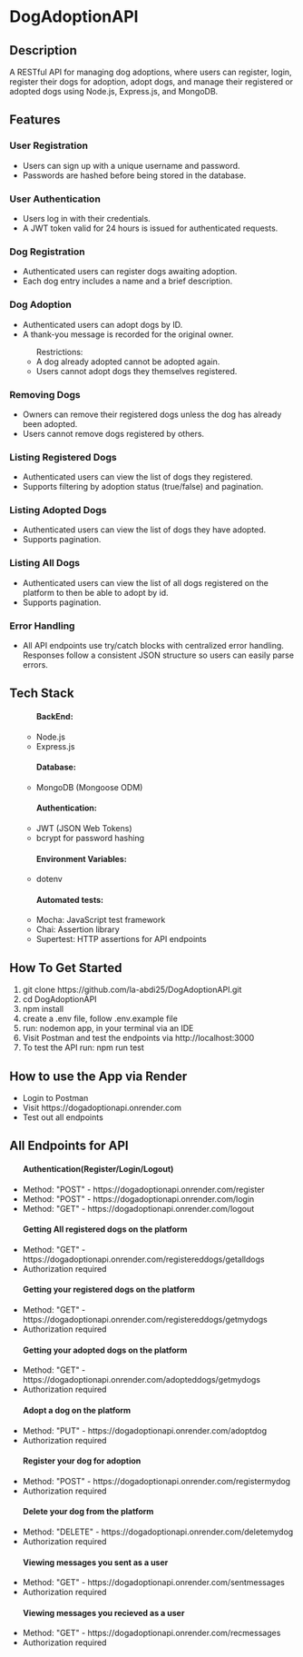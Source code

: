 # DogAdoptionAPI

<h2>Description</h2>
<p>A RESTful API for managing dog adoptions, where users can register, login, register their dogs for adoption, adopt dogs, and manage their registered or adopted dogs using Node.js, Express.js, and MongoDB.</p>

<h2>Features</h2>
<h3>User Registration</h3>
<ul>
  <li>Users can sign up with a unique username and password.</li>
  <li>Passwords are hashed before being stored in the database.</li>
</ul>

<h3>User Authentication</h3>
<ul>
  <li>Users log in with their credentials.</li>
  <li>A JWT token valid for 24 hours is issued for authenticated requests.</li>
</ul>


<h3>Dog Registration</h3>
<ul>
  <li>Authenticated users can register dogs awaiting adoption.</li>
  <li>Each dog entry includes a name and a brief description.</li>
</ul>


<h3>Dog Adoption</h3>
<ul>
  <li>Authenticated users can adopt dogs by ID.</li>
  <li>A thank-you message is recorded for the original owner.</li>
  <ul>Restrictions:
    <li>A dog already adopted cannot be adopted again.</li>
    <li>Users cannot adopt dogs they themselves registered.</li>
  </ul>
</ul>


<h3>Removing Dogs</h3>
<ul>
  <li>Owners can remove their registered dogs unless the dog has already been adopted.</li>
  <li>Users cannot remove dogs registered by others.</li>
</ul>


<h3>Listing Registered Dogs</h3>
<ul>
  <li>Authenticated users can view the list of dogs they registered.</li>
  <li>Supports filtering by adoption status (true/false) and pagination.</li>
</ul>

<h3>Listing Adopted Dogs</h3>
<ul>
  <li>Authenticated users can view the list of dogs they have adopted.</li>
  <li>Supports pagination.</li>
</ul>

<h3>Listing All Dogs</h3>
<ul>
  <li>Authenticated users can view the list of all dogs registered on the platform to then be able to adopt by id.</li>
  <li>Supports pagination.</li>
</ul>

<h3>Error Handling</h3>
<ul>
  <li>All API endpoints use try/catch blocks with centralized error handling. Responses follow a consistent JSON structure so users can easily parse errors.</li>
</ul>

<h2>Tech Stack</h2>
<ul>
  <ul>
    <h4>BackEnd:</h4>
    <li>Node.js</li>
    <li>Express.js</li>
  </ul>
   <ul>
    <h4>Database:</h4>
    <li>MongoDB (Mongoose ODM)</li>
  </ul>
  <ul>
    <h4>Authentication:</h4>
    <li>JWT (JSON Web Tokens)</li>
    <li>bcrypt for password hashing</li>
  </ul>
  <ul>
    <h4>Environment Variables:</h4>
    <li>dotenv</li>
  </ul>
  <ul>
    <h4>Automated tests:</h4>
    <li>Mocha: JavaScript test framework</li>
    <li>Chai: Assertion library</li>
    <li>Supertest: HTTP assertions for API endpoints</li>
  </ul>
</ul>
  
<h2>How To Get Started</h2>
<ol>
  <li>git clone https://github.com/la-abdi25/DogAdoptionAPI.git</li>
  <li>cd DogAdoptionAPI</li>
  <li>npm install</li>
  <li>create a .env file, follow .env.example file</li>
  <li>run: nodemon app, in your terminal via an IDE</li>
  <li>Visit Postman and test the endpoints via http://localhost:3000</li>
  <li>To test the API run: npm run test</li>
</ol>

<h2>How to use the App via Render</h2>
<ul>
  <li>Login to Postman</li>
  <li>Visit https://dogadoptionapi.onrender.com</li>
  <li>Test out all endpoints</li>
</ul>

<h2>All Endpoints for API</h2>
<ul>
  <h4>Authentication(Register/Login/Logout)</h4>
  <li>Method: "POST" - https://dogadoptionapi.onrender.com/register</li>
  <li>Method: "POST" - https://dogadoptionapi.onrender.com/login</li>
  <li>Method: "GET" - https://dogadoptionapi.onrender.com/logout</li>
</ul>
<ul>
  <h4>Getting All registered dogs on the platform</h4>
  <li>Method: "GET" - https://dogadoptionapi.onrender.com/registereddogs/getalldogs</li>
  <li>Authorization required</li>
</ul>
<ul>
  <h4>Getting your registered dogs on the platform</h4>
  <li>Method: "GET" - https://dogadoptionapi.onrender.com/registereddogs/getmydogs</li>
  <li>Authorization required</li>
</ul>
<ul>
  <h4>Getting your adopted dogs on the platform</h4>
  <li>Method: "GET" - https://dogadoptionapi.onrender.com/adopteddogs/getmydogs</li>
  <li>Authorization required</li>
</ul>
<ul>
  <h4>Adopt a dog on the platform</h4>
  <li>Method: "PUT" - https://dogadoptionapi.onrender.com/adoptdog</li>
  <li>Authorization required</li>
</ul>
<ul>
  <h4>Register your dog for adoption</h4>
  <li>Method: "POST" - https://dogadoptionapi.onrender.com/registermydog</li>
  <li>Authorization required</li>
</ul>
<ul>
  <h4>Delete your dog from the platform</h4>
  <li>Method: "DELETE" - https://dogadoptionapi.onrender.com/deletemydog</li>
  <li>Authorization required</li>
</ul>
<ul>
  <h4>Viewing messages you sent as a user </h4>
  <li>Method: "GET" - https://dogadoptionapi.onrender.com/sentmessages</li>
  <li>Authorization required</li>
</ul>
<ul>
  <h4>Viewing messages you recieved as a user </h4>
  <li>Method: "GET" - https://dogadoptionapi.onrender.com/recmessages</li>
  <li>Authorization required</li>
</ul>



